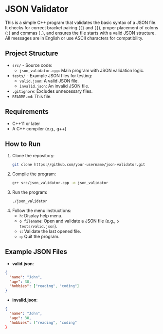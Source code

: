 # JSON Validator

This is a simple C++ program that validates the basic syntax of a JSON file. It checks for correct bracket pairing (`{}` and `[]`), proper placement of colons (`:`) and commas (`,`), and ensures the file starts with a valid JSON structure. All messages are in English or use ASCII characters for compatibility.

## Project Structure
- `src/` - Source code:
  - `json_validator.cpp`: Main program with JSON validation logic.
- `tests/` - Example JSON files for testing:
  - `valid.json`: A valid JSON file.
  - `invalid.json`: An invalid JSON file.
- `.gitignore`: Excludes unnecessary files.
- `README.md`: This file.

## Requirements
- C++11 or later
- A C++ compiler (e.g., g++)

## How to Run
1. Clone the repository:
   ```bash
   git clone https://github.com/your-username/json-validator.git
   ```
2. Compile the program:
   ```bash
   g++ src/json_validator.cpp -o json_validator
   ```
3. Run the program:
   ```bash
   ./json_validator
   ```
4. Follow the menu instructions:
   - `h`: Display help menu.
   - `o filename`: Open and validate a JSON file (e.g., `o tests/valid.json`).
   - `c`: Validate the last opened file.
   - `q`: Quit the program.

## Example JSON Files
- **valid.json**:
```json
{
  "name": "John",
  "age": 30,
  "hobbies": ["reading", "coding"]
}
```
- **invalid.json**:
```json
{
  "name": "John",
  "age": 30,
  "hobbies": ["reading", "coding"
}

